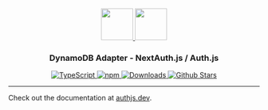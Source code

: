 <p align="center">
  <br/>
  <a href="https://authjs.dev" target="_blank">
    <img height="64px" src="https://authjs.dev/img/logo/logo-sm.png" />
  </a>
  <a href="https://aws.amazon.com/dynamodb" target="_blank">
    <img height="64px" src="https://authjs.dev/img/adapters/dynamodb.svg"/>
  </a>
  <h3 align="center"><b>DynamoDB Adapter</b> - NextAuth.js / Auth.js</a></h3>
  <p align="center" style="align: center;">
    <a href="https://npm.im/@next-auth/dynamodb-adapter">
      <img src="https://img.shields.io/badge/TypeScript-blue?style=flat-square" alt="TypeScript" />
    </a>
    <a href="https://npm.im/@next-auth/dynamodb-adapter">
      <img alt="npm" src="https://img.shields.io/npm/v/@next-auth/dynamodb-adapter?color=green&label=@next-auth/dynamodb-adapter&style=flat-square">
    </a>
    <a href="https://www.npmtrends.com/@next-auth/dynamodb-adapter">
      <img src="https://img.shields.io/npm/dm/@next-auth/dynamodb-adapter?label=%20downloads&style=flat-square" alt="Downloads" />
    </a>
    <a href="https://github.com/nextauthjs/next-auth/stargazers">
      <img src="https://img.shields.io/github/stars/nextauthjs/next-auth?style=flat-square" alt="Github Stars" />
    </a>
  </p>
</p>

---

Check out the documentation at [authjs.dev](https://authjs.dev/reference/adapter/dynamodb).

